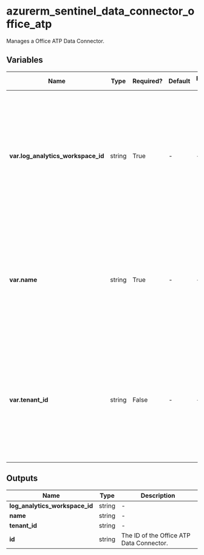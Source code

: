 # azurerm_sentinel_data_connector_office_atp

Manages a Office ATP Data Connector.

## Variables

| Name | Type | Required? | Default  | possible values | Description |
| ---- | ---- | --------- | -------- | ----------- | ----------- |
| **var.log_analytics_workspace_id** | string | True | -  |  -  | The ID of the Log Analytics Workspace that this Office ATP Data Connector resides in. Changing this forces a new Office ATP Data Connector to be created. | 
| **var.name** | string | True | -  |  -  | The name which should be used for this Office ATP Data Connector. Changing this forces a new Office ATP Data Connector to be created. | 
| **var.tenant_id** | string | False | -  |  -  | The ID of the tenant that this Office ATP Data Connector connects to. Changing this forces a new Office ATP Data Connector to be created. | 



## Outputs

| Name | Type | Description |
| ---- | ---- | --------- | 
| **log_analytics_workspace_id** | string  | - | 
| **name** | string  | - | 
| **tenant_id** | string  | - | 
| **id** | string  | The ID of the Office ATP Data Connector. | 